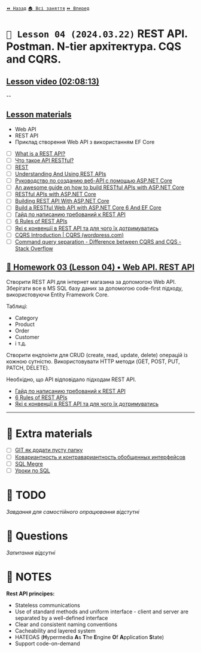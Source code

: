 [`⏪ Назад`](../03/README.md)  [`🏠 Всі заняття`](../../README.md)  [`⏩ Вперед`](../05/README.md)

# `📗 Lesson 04 (2024.03.22)` REST API. Postman. N-tier архітектура. CQS and CQRS.

## [Lesson video (02:08:13)](https://youtu.be/a2gj5C-mFcc)

--

## [Lesson materials](https://lms.ithillel.ua/groups/65a65fe34c3a2d3372eef8ea/lessons/65a65fe44c3a2d3372eef96e)

- Web API
- REST API
- Приклад створення Web API з використанням EF Core

- [ ] [What is a REST API?](https://www.ibm.com/topics/rest-apis#:~:text=the%20next%20step-,What%20is%20a%20REST%20API%3F,representational%20state%20transfer%20architectural%20style)
- [ ] [Что такое API RESTful?](https://aws.amazon.com/ru/what-is/restful-api/)
- [ ] [REST](https://en.wikipedia.org/wiki/REST)
- [ ] [Understanding And Using REST APIs](https://www.smashingmagazine.com/2018/01/understanding-using-rest-api/)
- [ ] [Руководство по созданию веб-API с помощью ASP.NET Core](https://learn.microsoft.com/ru-ru/aspnet/core/tutorials/first-web-api?view=aspnetcore-7.0&tabs=visual-studio)
- [ ] [An awesome guide on how to build RESTful APIs with ASP.NET Core](https://www.freecodecamp.org/news/an-awesome-guide-on-how-to-build-restful-apis-with-asp-net-core-87b818123e28/)
- [ ] [RESTful APIs with ASP.NET Core](https://code-maze.com/net-core-series/)
- [ ] [Building REST API With ASP.NET Core](https://betterprogramming.pub/building-rest-api-with-asp-net-core-3cd144d222d8)
- [ ] [Build a RESTful Web API with ASP.NET Core 6 And EF Core](https://www.codingvila.com/2021/05/create-rest-api-with-asp-dot-net-core-5-entity-framework-core.html)
- [ ] [Гайд по написанию требований к REST API](https://wearecommunity.io/communities/bakyiv/articles/1264)
- [ ] [6 Rules of REST APIs](https://appmaster.io/blog/the-six-rules-of-rest-apis)
- [ ] [Які є конвенції в REST API та для чого їх дотримуватись](https://dou.ua/forums/topic/34550/)
- [ ] [CQRS Introduction | CQRS (wordpress.com)](https://cqrs.wordpress.com/documents/cqrs-introduction/)
- [ ] [Command query separation - Difference between CQRS and CQS - Stack Overflow](https://stackoverflow.com/questions/34255490/difference-between-cqrs-and-cqs)

## [📕 Homework 03 (Lesson 04) • Web API. REST API](https://lms.ithillel.ua/groups/65a65fe34c3a2d3372eef8ea/homeworks/65f2ff97dcabf5dbd18dcb0f)

Створити REST API для інтернет магазина за допомогою Web API.
Зберігати все в MS SQL базу даних за допомогою code-first підходу, використовуючи Entity Framework Core.

Таблицi:
- Category
- Product
- Order
- Customer
- і т.д.

Створити ендпоінти для CRUD (create, read, update, delete) операцій із кожною сутністю.
Використовувати HTTP методи (GET, POST, PUT, PATCH, DELETE).

Необхідно, що API відповідало підходам REST API.
- [Гайд по написанию требований к REST API](https://wearecommunity.io/communities/bakyiv/articles/1264)
- [6 Rules of REST APIs](https://appmaster.io/blog/the-six-rules-of-rest-apis)
- [Які є конвенції в REST API та для чого їх дотримуватись](https://dou.ua/forums/topic/34550/)

---

# 📘 Extra materials

- [ ] [GIT як додати пусту папку](https://phoenixnap.com/kb/git-add-empty-directory)
- [ ] [Ковариантность и контравариантность обобщенных интерфейсов](https://metanit.com/sharp/tutorial/3.27.php)
- [ ] [SQL Megre](https://ru.wikipedia.org/wiki/Merge_(SQL))
- [ ] [Уроки по SQL](https://www.sqlservertutorial.net/)

# 📘 TODO
*Завдання для самостійного опрацювання відстутні*

# 📘 Questions
*Запитання відсутні*

# 📘 NOTES

**Rest API principes:** 
- Stateless communications
- Use of standard methods and uniform interface - client and server are separated by a well-defined interface
- Clear and consistent naming conventions
- Cacheability and layered system
- HATEOAS (**H**ypermedia **A**s **T**he **E**ngine **O**f **A**pplication **S**tate)
- Support code-on-demand

